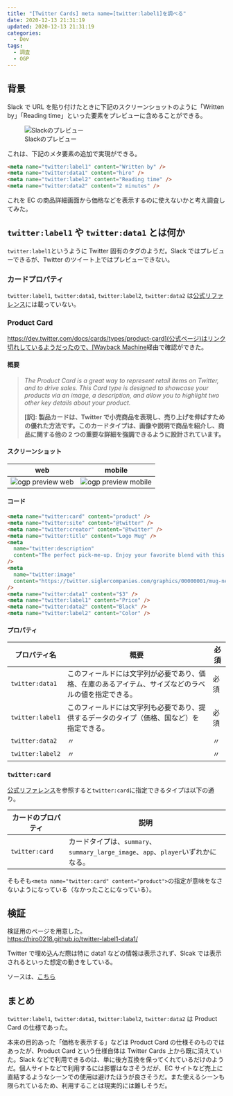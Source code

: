 ```yaml
---
title: "[Twitter Cards] meta name=[twitter:label1]を調べる"
date: 2020-12-13 21:31:19
updated: 2020-12-13 21:31:19
categories:
  - Dev
tags:
  - 調査
  - OGP
---
```


## 背景

Slack で URL を貼り付けたときに下記のスクリーンショットのように「Written by」「Reading time」といった要素をプレビューに含めることができる。

<figure>
  <img src="https://user-images.githubusercontent.com/3617124/102013430-7f4a6180-3d93-11eb-99da-22ad8de1523e.png" alt="Slackのプレビュー">
  <figcaption>Slackのプレビュー</figcaption>
</figure>

これは、下記のメタ要素の追加で実現ができる。

```html
<meta name="twitter:label1" content="Written by" />
<meta name="twitter:data1" content="hiro" />
<meta name="twitter:label2" content="Reading time" />
<meta name="twitter:data2" content="2 minutes" />
```

これを EC の商品詳細画面から価格などを表示するのに使えないかと考え調査してみた。

## `twitter:label1` や `twitter:data1` とは何か

`twitter:label1`というように Twitter 固有のタグのようだ。Slack ではプレビューできるが、Twitter のツイート上ではプレビューできない。

### カードプロパティ

`twitter:label1`, `twitter:data1`, `twitter:label2`, `twitter:data2` は[公式リファレンス](https://developer.twitter.com/en/docs/twitter-for-websites/cards/overview/markup)には載っていない。

### Product Card

[https://dev.twitter.com/docs/cards/types/product-card](公式ページ)はリンク切れしているようだったので、[Wayback Machine](https://web.archive.org/web/20140116180830/https://dev.twitter.com/docs/cards/types/product-card)経由で確認ができた。

#### 概要

> _The Product Card is a great way to represent retail items on Twitter, and to drive sales. This Card type is designed to showcase your products via an image, a description, and allow you to highlight two other key details about your product._
>
> **[訳]: 製品カードは、Twitter で小売商品を表現し、売り上げを伸ばすための優れた方法です。このカードタイプは、画像や説明で商品を紹介し、商品に関する他の 2 つの重要な詳細を強調できるように設計されています。**

#### スクリーンショット

| web                                                                                                                      | mobile                                                                                                                      |
| ------------------------------------------------------------------------------------------------------------------------ | --------------------------------------------------------------------------------------------------------------------------- |
| ![ogp preview web](https://user-images.githubusercontent.com/3617124/100528908-3b008280-3225-11eb-8e1b-d5258c4d63a4.png) | ![ogp preview mobile](https://user-images.githubusercontent.com/3617124/100528913-4e135280-3225-11eb-8c07-2b58c8b9cf19.png) |

#### コード

```html
<meta name="twitter:card" content="product" />
<meta name="twitter:site" content="@twitter" />
<meta name="twitter:creator" content="@twitter" />
<meta name="twitter:title" content="Logo Mug" />
<meta
  name="twitter:description"
  content="The perfect pick-me-up. Enjoy your favorite blend with this coffee mug featuring the Twitter logo. Make every work day good to the last drop."
/>
<meta
  name="twitter:image"
  content="https://twitter.siglercompanies.com/graphics/00000001/mug-new.jpg"
/>
<meta name="twitter:data1" content="$3" />
<meta name="twitter:label1" content="Price" />
<meta name="twitter:data2" content="Black" />
<meta name="twitter:label2" content="Color" />
```

#### プロパティ

| プロパティ名     | 概要                                                                                                 | 必須 |
| ---------------- | ---------------------------------------------------------------------------------------------------- | ---- |
| `twitter:data1`  | このフィールドには文字列が必要であり、価格、在庫のあるアイテム、サイズなどのラベルの値を指定できる。 | 必須 |
| `twitter:label1` | このフィールドには文字列も必要であり、提供するデータのタイプ（価格、国など）を指定できる。           | 必須 |
| `twitter:data2`  | 〃                                                                                                   | 〃   |
| `twitter:label2` | 〃                                                                                                   | 〃   |

### `twitter:card`

[公式リファレンス](https://developer.twitter.com/ja/docs/tweets/optimize-with-cards/guides/getting-started)を参照すると`twitter:card`に指定できるタイプは以下の通り。

| カードのプロパティ | 説明                                                                              |
| ------------------ | --------------------------------------------------------------------------------- |
| `twitter:card`     | カードタイプは、`summary`、`summary_large_image`、`app`、`player`いずれかになる。 |

そもそも`<meta name="twitter:card" content="product">`の指定が意味をなさないようになっている（なかったことになっている）。

## 検証

検証用のページを用意した。  
https://hiro0218.github.io/twitter-label1-data1/

Twitter で埋め込んだ際は特に data1 などの情報は表示されず、Slcak では表示されるといった想定の動きをしている。

ソースは、[こちら](https://github.com/hiro0218/twitter-label1-data1)

## まとめ

`twitter:label1`, `twitter:data1`, `twitter:label2`, `twitter:data2` は Product Card の仕様であった。

本来の目的あった「価格を表示する」などは Product Card の仕様そのものではあったが、Product Card という仕様自体は Twitter Cards 上から既に消えていた。Slack などで利用できるのは、単に後方互換を保ってくれているだけのようだ。個人サイトなどで利用するには影響はなさそうだが、EC サイトなど売上に直結するようなシーンでの使用は避けたほうが良さそうだ。また使えるシーンも限られているため、利用することは現実的には難しそうだ。
